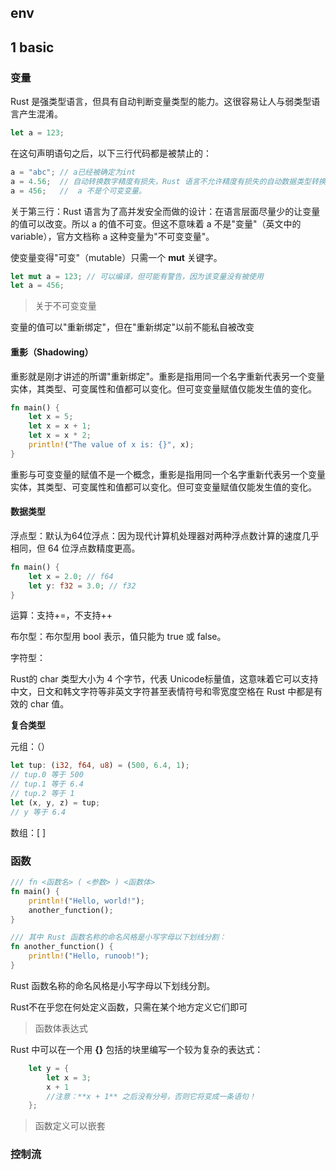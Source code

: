 ## env









## 1 basic

### 变量

Rust 是强类型语言，但具有自动判断变量类型的能力。这很容易让人与弱类型语言产生混淆。

```rust
let a = 123; 	
```

在这句声明语句之后，以下三行代码都是被禁止的：

```rust
a = "abc"; // a已经被确定为int
a = 4.56;  // 自动转换数字精度有损失，Rust 语言不允许精度有损失的自动数据类型转换。
a = 456;   //  a 不是个可变变量。
```

关于第三行：Rust 语言为了高并发安全而做的设计：在语言层面尽量少的让变量的值可以改变。所以 a 的值不可变。但这不意味着 a 不是"变量"（英文中的 variable），官方文档称 a 这种变量为"不可变变量"。



使变量变得"可变"（mutable）只需一个 **mut** 关键字。

```rust
let mut a = 123; // 可以编译，但可能有警告，因为该变量没有被使用
let a = 456;
```

> 关于不可变变量

变量的值可以"重新绑定"，但在"重新绑定"以前不能私自被改变

#### 重影（Shadowing）

重影就是刚才讲述的所谓"重新绑定"。重影是指用同一个名字重新代表另一个变量实体，其类型、可变属性和值都可以变化。但可变变量赋值仅能发生值的变化。

```rust
fn main() {
    let x = 5;
    let x = x + 1;
    let x = x * 2;
    println!("The value of x is: {}", x);
}
```

重影与可变变量的赋值不是一个概念，重影是指用同一个名字重新代表另一个变量实体，其类型、可变属性和值都可以变化。但可变变量赋值仅能发生值的变化。

#### 数据类型

浮点型：默认为64位浮点：因为现代计算机处理器对两种浮点数计算的速度几乎相同，但 64 位浮点数精度更高。

```rust
fn main() {
    let x = 2.0; // f64
    let y: f32 = 3.0; // f32
}
```

运算：支持+=，不支持++

布尔型：布尔型用 bool 表示，值只能为 true 或 false。

字符型：

Rust的 char 类型大小为 4 个字节，代表 Unicode标量值，这意味着它可以支持中文，日文和韩文字符等非英文字符甚至表情符号和零宽度空格在 Rust 中都是有效的 char 值。

**复合类型**

元组：（）

```rust
let tup: (i32, f64, u8) = (500, 6.4, 1);
// tup.0 等于 500
// tup.1 等于 6.4
// tup.2 等于 1
let (x, y, z) = tup;
// y 等于 6.4
```

数组：[ ]

### 函数

```rust
/// fn <函数名> ( <参数> ) <函数体>
fn main() {
    println!("Hello, world!");
    another_function();
}

/// 其中 Rust 函数名称的命名风格是小写字母以下划线分割：
fn another_function() {
    println!("Hello, runoob!");
}
```

Rust 函数名称的命名风格是小写字母以下划线分割。

Rust不在乎您在何处定义函数，只需在某个地方定义它们即可

> 函数体表达式

Rust 中可以在一个用 **{}** 包括的块里编写一个较为复杂的表达式：

```rust
    let y = {
        let x = 3;
        x + 1
        //注意：**x + 1** 之后没有分号，否则它将变成一条语句！
    };
```

>函数定义可以嵌套

### 控制流
